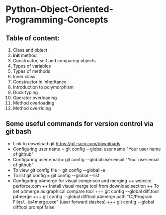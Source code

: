 # Python-Object-Oriented-Programming-Concepts

## Table of content: 
 1. Class and object  
 2. __init__ method 
 3. Constructor, self and comparing objects 
 4. Types of variables 
 5. Types of methods  
 6. Inner class  
 7. Constructor in inheritance  
 8. Introduction to polymorphism  
 9. Duck typing  
 10. Operator overloading 
 11. Method overloading
 12. Method overriding

## Some useful commands for version control via git bash

+ Link to download git 
https://git-scm.com/downloads
+ Configuring user name = git config --global user.name "Your user name of github" 
+ Configuring user email = git config --global user.email "Your user email of github" 
+ To view git config file = git config --global -e
+ To list git config = git config --global --list
+ Configuring p4merge for visual comprison and merging 
++ website: perforce.com
++ Install visual merge tool from download section 
++ To set p4merge as graphical compare tool 
+++ git config --global diff.tool p4merge
+++ git config --global difftool.p4merge.path "C:/Program Files/.../p4merge.exe" (user forward slashes)
+++ git config --global difftool.prompt false


